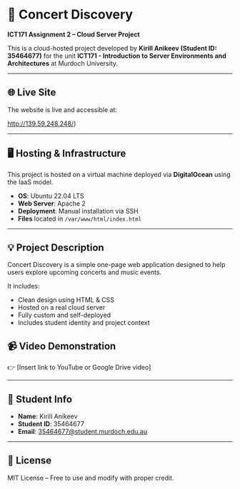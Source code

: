 # 🎵 Concert Discovery

**ICT171 Assignment 2 – Cloud Server Project**

This is a cloud-hosted project developed by **Kirill Anikeev (Student ID: 35464677)** for the unit **ICT171 - Introduction to Server Environments and Architectures** at Murdoch University.

---

## 🌐 Live Site

The website is live and accessible at:

http://139.59.248.248/)



---

## 🖥️ Hosting & Infrastructure

This project is hosted on a virtual machine deployed via **DigitalOcean** using the IaaS model.

- **OS**: Ubuntu 22.04 LTS  
- **Web Server**: Apache 2  
- **Deployment**: Manual installation via SSH  
- **Files** located in `/var/www/html/index.html`

---

## 💡 Project Description

Concert Discovery is a simple one-page web application designed to help users explore upcoming concerts and music events.

It includes:

- Clean design using HTML & CSS  
- Hosted on a real cloud server  
- Fully custom and self-deployed  
- Includes student identity and project context




## 📹 Video Demonstration

 
👉 [Insert link to YouTube or Google Drive video]

---

## 👤 Student Info

- **Name**: Kirill Anikeev  
- **Student ID**: 35464677  
- **Email**: 35464677@student.murdoch.edu.au

---

## 📜 License

MIT License – Free to use and modify with proper credit.
